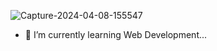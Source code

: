 
![Capture-2024-04-08-155547](https://github.com/angelogiuliano/angelogiuliano/assets/117686551/34ef03f2-a656-4970-9b80-c3a68882b630)

- 🌱 I’m currently learning Web Development...
<!--
**angelogiuliano/angelogiuliano** is a ✨ _special_ ✨ repository because its `README.md` (this file) appears on your GitHub profile.

Here are some ideas to get you started:

- 🔭 I’m currently working on ...
- 🌱 I’m currently learning ...
- 👯 I’m looking to collaborate on ...
- 🤔 I’m looking for help with ...
- 💬 Ask me about ...
- 📫 How to reach me: ...
- 😄 Pronouns: ...
- ⚡ Fun fact: ...
-->
